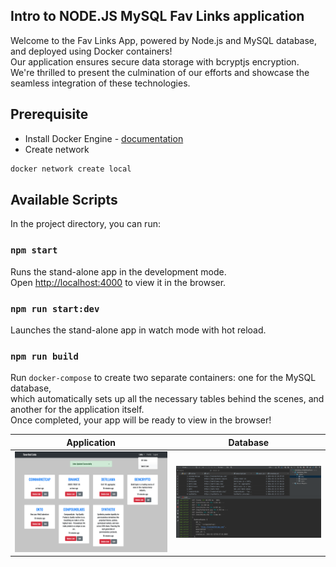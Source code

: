 ## Intro to NODE.JS MySQL Fav Links application
Welcome to the Fav Links App, powered by Node.js and MySQL database, and deployed using Docker containers!<br> Our application ensures secure data storage with bcryptjs encryption. We're thrilled to present the culmination of our efforts and showcase the seamless integration of these technologies.

## Prerequisite
- Install Docker Engine - [documentation](https://docs.docker.com/engine/install/)
- Create network
```bash
docker network create local
```

## Available Scripts

In the project directory, you can run:

### `npm start`

Runs the stand-alone app in the development mode.<br>
Open [http://localhost:4000](http://localhost:4000) to view it in the browser.

### `npm run start:dev`

Launches the stand-alone app in watch mode with hot reload.

### `npm run build`

Run `docker-compose` to create two separate containers: one for the MySQL database,<br> which automatically sets up all the necessary tables behind the scenes, and another for the application itself.<br> Once completed, your app will be ready to view in the browser!

Application             |  Database
:-------------------------:|:-------------------------:
![](./src/public/app-cover.png)  |  ![](./src/public/database.png)
